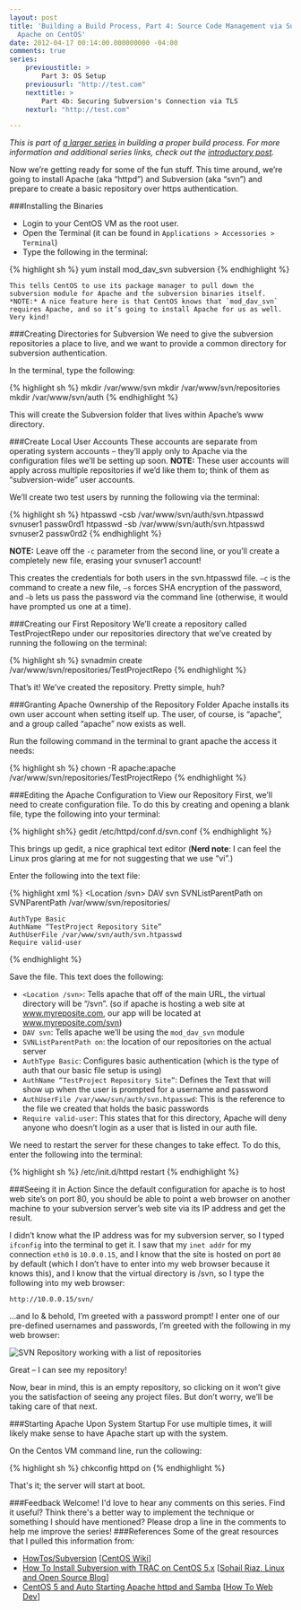 ```yaml
---
layout: post
title: 'Building a Build Process, Part 4: Source Code Management via Subversion and
  Apache on CentOS'
date: 2012-04-17 00:14:00.000000000 -04:00
comments: true
series:
    previoustitle: >
        Part 3: OS Setup
    previousurl: "http://test.com"
    nexttitle: >
        Part 4b: Securing Subversion's Connection via TLS
    nexturl: "http://test.com"

---
```

*This is part of [a larger series](http://skwordpresstoghost.azurewebsites.net/search/label/building%20a%20build%20process) in building a proper build process. For more information and additional series links, check out the [introductory post](http://skwordpresstoghost.azurewebsites.net/?p=951).*  

Now we’re getting ready for some of the fun stuff. This time around, we’re going to install Apache (aka “httpd”) and Subversion (aka “svn”) and prepare to create a basic repository over https authentication.

###Installing the Binaries
* Login to your CentOS VM as the root user.
* Open the Terminal (it can be found in `Applications > Accessories > Terminal`)
* Type the following in the terminal: 

{% highlight sh %}
yum install mod_dav_svn subversion
{% endhighlight %}
    
	This tells CentOS to use its package manager to pull down the subversion module for Apache and the subversion binaries itself. *NOTE:* A nice feature here is that CentOS knows that `mod_dav_svn` requires Apache, and so it’s going to install Apache for us as well. Very kind!
    
###Creating Directories for Subversion
We need to give the subversion repositories a place to live, and we want to provide a common directory for subversion authentication.

In the terminal, type the following:

{% highlight sh %}
mkdir /var/www/svn
mkdir /var/www/svn/repositories
mkdir /var/www/svn/auth
{% endhighlight %}

This will create the Subversion folder that lives within Apache’s www directory.

###Create Local User Accounts
These accounts are separate from operating system accounts – they’ll apply only to Apache via the configuration files we’ll be setting up soon. **NOTE:** These user accounts will apply across multiple repositories if we’d like them to; think of them as “subversion-wide” user accounts.

We’ll create two test users by running the following via the terminal:

{% highlight sh %}
htpasswd -csb /var/www/svn/auth/svn.htpasswd svnuser1 passw0rd1
htpasswd -sb /var/www/svn/auth/svn.htpasswd svnuser2 passw0rd2
{% endhighlight %}

**NOTE:** Leave off the `-c` parameter from the second line, or you’ll create a completely new file, erasing your svnuser1 account!

This creates the credentials for both users in the svn.htpasswd file. `–c` is the command to create a new file, `–s` forces SHA encryption of the password, and `–b` lets us pass the password via the command line (otherwise, it would have prompted us one at a time).

###Creating our First Repository
We’ll create a repository called TestProjectRepo under our repositories directory that we’ve created by running the following on the terminal:

{% highlight sh %}
svnadmin create /var/www/svn/repositories/TestProjectRepo
{% endhighlight %}

That’s it! We’ve created the repository. Pretty simple, huh?

###Granting Apache Ownership of the Repository Folder
Apache installs its own user account when setting itself up. The user, of course, is “apache”, and a group called “apache” now exists as well.

Run the following command in the terminal to grant apache the access it needs:

{% highlight sh %}
chown -R apache:apache /var/www/svn/repositories/TestProjectRepo
{% endhighlight %}

###Editing the Apache Configuration to View our Repository
First, we’ll need to create configuration file. To do this by creating and opening a blank file, type the following into your terminal:

{% highlight sh%}
gedit /etc/httpd/conf.d/svn.conf
{% endhighlight %}
    
This brings up gedit, a nice graphical text editor (**Nerd note**: I can feel the Linux pros glaring at me for not suggesting that we use “vi”.) 

Enter the following into the text file:

{% highlight xml %}
<Location /svn>
    DAV svn
    SVNListParentPath on
    SVNParentPath /var/www/svn/repositories/

    AuthType Basic
    AuthName “TestProject Repository Site”
    AuthUserFile /var/www/svn/auth/svn.htpasswd
    Require valid-user
</Location>
{% endhighlight %}

Save the file. This text does the following:

* `<Location /svn>`: Tells apache that off of the main URL, the virtual directory will be “/svn”. (so if apache is hosting a web site at www.myreposite.com, our app will be located at www.myreposite.com/svn)
* `DAV svn`: Tells apache we’ll be using the `mod_dav_svn` module
* `SVNListParentPath on`: the location of our repositories on the actual server
* `AuthType Basic`: Configures basic authentication (which is the type of auth that our basic file setup is using)
* `AuthName “TestProject Repository Site”`: Defines the Text that will show up when the user is prompted for a username and password
* `AuthUserFile /var/www/svn/auth/svn.htpasswd`: This is the reference to the file we created that holds the basic passwords
* `Require valid-user`: This states that for this directory, Apache will deny anyone who doesn’t login as a user that is listed in our auth file.

We need to restart the server for these changes to take effect. To do this, enter the following into the terminal:

{% highlight sh %}
/etc/init.d/httpd restart
{% endhighlight %}

###Seeing it in Action
Since the default configuration for apache is to host web site’s on port 80, you should be able to point a web browser on another machine to your subversion server’s web site via its IP address and get the result.

I didn’t know what the IP address was for my subversion server, so I typed `ifconfig` into the terminal to get it. I saw that my `inet addr` for my connection `eth0` is `10.0.0.15`, and I know that the site is hosted on port `80` by default (which I don’t have to enter into my web browser because it knows this), and I know that the virtual directory is /svn, so I type the following into my web browser:

    http://10.0.0.15/svn/
…and lo &amp; behold, I’m greeted with a password prompt! I enter one of our pre-defined usernames and passwords, I’m greeted with the following in my web browser:

![SVN Repository working with a list of repositories]({{site.post-images}}/09-252520-252520SVN-252520on-252520Apache_thumb-25255B1-25255D.png)

Great – I can see my repository! 

Now, bear in mind, this is an empty repository, so clicking on it won’t give you the satisfaction of seeing any project files. But don’t worry, we’ll be taking care of that next.

###Starting Apache Upon System Startup
For use multiple times, it will likely make sense to have Apache start up with the system.

On the Centos VM command line, run the collowing:

{% highlight sh %}
chkconfig httpd on
{% endhighlight %}

That's it; the server will start at boot.

###Feedback Welcome!
I'd love to hear any comments on this series. Find it useful? Think there's a better way to implement the technique or something I should have mentioned? Please drop a line in the comments to help me improve the series!
###References
Some of the great resources that I pulled this information from:

* [HowTos/Subversion](http://wiki.centos.org/HowTos/Subversion) [[CentOS Wiki](wiki.centos.or)]
* [How To Install Subversion with TRAC on CentOS 5.x](http://www.sohailriaz.com/how-to-install-subversion-with-trac-on-centos-5-x/) [[Sohail Riaz, Linux and Open Source Blog](http://www.sohailriaz.com/)]
* [CentOS 5 and Auto Starting Apache httpd and Samba](http://www.howtowebdev.com/centos-5-and-auto-starting-apache-httpd-and-samba/) [[How To Web Dev](http://www.howtowebdev.com/)]
